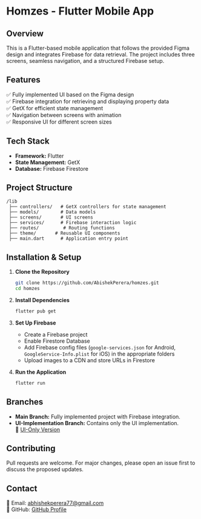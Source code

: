 # **Homzes - Flutter Mobile App**

## **Overview**

This is a Flutter-based mobile application that follows the provided Figma design and integrates Firebase for data retrieval. The project includes three screens, seamless navigation, and a structured Firebase setup.

## **Features**

✅ Fully implemented UI based on the Figma design  
✅ Firebase integration for retrieving and displaying property data  
✅ GetX for efficient state management  
✅ Navigation between screens with animation  
✅ Responsive UI for different screen sizes

## **Tech Stack**

- **Framework:** Flutter
- **State Management:** GetX
- **Database:** Firebase Firestore

## **Project Structure**

```
/lib
 ├── controllers/   # GetX controllers for state management
 ├── models/        # Data models
 ├── screens/       # UI screens
 ├── services/      # Firebase interaction logic
 ├── routes/         # Routing functions
 ├── theme/       # Reusable UI components
 ├── main.dart      # Application entry point
```

## **Installation & Setup**

1. **Clone the Repository**

   ```sh
   git clone https://github.com/AbishekPerera/homzes.git
   cd homzes
   ```

2. **Install Dependencies**

   ```sh
   flutter pub get
   ```

3. **Set Up Firebase**

   - Create a Firebase project
   - Enable Firestore Database
   - Add Firebase config files (`google-services.json` for Android, `GoogleService-Info.plist` for iOS) in the appropriate folders
   - Upload images to a CDN and store URLs in Firestore

4. **Run the Application**
   ```sh
   flutter run
   ```

## **Branches**

- **Main Branch:** Fully implemented project with Firebase integration.
- **UI-Implementation Branch:** Contains only the UI implementation.  
  🔗 [UI-Only Version](https://github.com/AbishekPerera/homzes/tree/ui-implementation)

## **Contributing**

Pull requests are welcome. For major changes, please open an issue first to discuss the proposed updates.

## **Contact**

📧 Email: abhishekperera77@gmail.com  
🔗 GitHub: [GitHub Profile](https://github.com/AbishekPerera)
